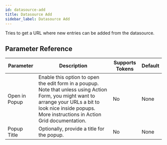 ```yaml
---
id: datasource-add
title: Datasource Add
sidebar_label: Datasource Add
---
```



Tries to get a URL where new entries can be added from the datasource.

## Parameter Reference
| Parameter | Description | Supports Tokens | Default |
| -- | -- | -- | -- |
| Open in Popup | Enable this option to open the edit form in a poupup. Note that unless using Action Form, you might want to arrange your URLs a bit to look nice inside popups. More instructions in Action Grid documentation. | No | None |
| Popup Title | Optionally, provide a title for the popup. | No | None |
